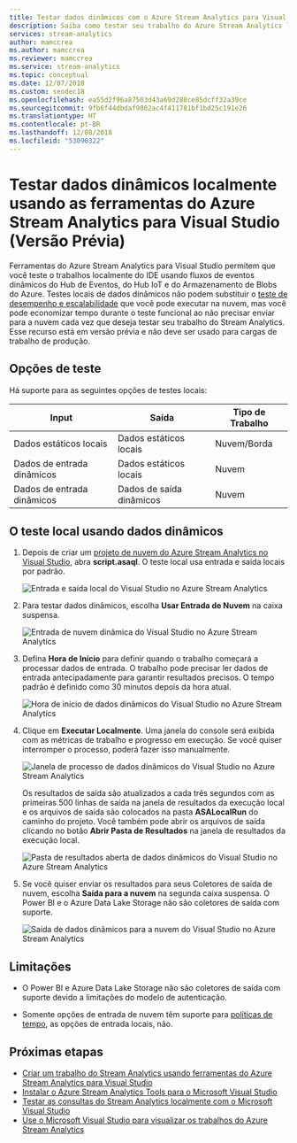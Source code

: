 ```yaml
---
title: Testar dados dinâmicos com o Azure Stream Analytics para Visual Studio
description: Saiba como testar seu trabalho do Azure Stream Analytics localmente usando dados de streaming ao vivo.
services: stream-analytics
author: mamccrea
ms.author: mamccrea
ms.reviewer: mamccrea
ms.service: stream-analytics
ms.topic: conceptual
ms.date: 12/07/2018
ms.custom: seodec18
ms.openlocfilehash: ea55d2f96a87503d43a69d288ce85dcff32a39ce
ms.sourcegitcommit: 9fb6f44dbdaf9002ac4f411781bf1bd25c191e26
ms.translationtype: HT
ms.contentlocale: pt-BR
ms.lasthandoff: 12/08/2018
ms.locfileid: "53090322"
---
```

# <a name="test-live-data-locally-using-azure-stream-analytics-tools-for-visual-studio-preview"></a>Testar dados dinâmicos localmente usando as ferramentas do Azure Stream Analytics para Visual Studio (Versão Prévia)

Ferramentas do Azure Stream Analytics para Visual Studio permitem que você teste o trabalhos localmente do IDE usando fluxos de eventos dinâmicos do Hub de Eventos, do Hub IoT e do Armazenamento de Blobs do Azure. Testes locais de dados dinâmicos não podem substituir o [teste de desempenho e escalabilidade](stream-analytics-streaming-unit-consumption.md) que você pode executar na nuvem, mas você pode economizar tempo durante o teste funcional ao não precisar enviar para a nuvem cada vez que deseja testar seu trabalho do Stream Analytics. Esse recurso está em versão prévia e não deve ser usado para cargas de trabalho de produção.

## <a name="testing-options"></a>Opções de teste

Há suporte para as seguintes opções de testes locais:

|**Input**  |**Saída**  |**Tipo de Trabalho**  |
|---------|---------|---------|
|Dados estáticos locais   |  Dados estáticos locais   |   Nuvem/Borda |
|Dados de entrada dinâmicos   |  Dados estáticos locais   |   Nuvem |
|Dados de entrada dinâmicos   |  Dados de saída dinâmicos   |   Nuvem |

## <a name="local-testing-with-live-data"></a>O teste local usando dados dinâmicos

1. Depois de criar um [projeto de nuvem do Azure Stream Analytics no Visual Studio](stream-analytics-quick-create-vs.md), abra **script.asaql**. O teste local usa entrada e saída locais por padrão.

   ![Entrada e saída local do Visual Studio no Azure Stream Analytics](./media/stream-analytics-live-data-local-testing/stream-analytics-local-testing-local-input-output.png)

2. Para testar dados dinâmicos, escolha **Usar Entrada de Nuvem** na caixa suspensa.

   ![Entrada de nuvem dinâmica do Visual Studio no Azure Stream Analytics](./media/stream-analytics-live-data-local-testing/stream-analytics-local-testing-cloud-input.png)


3. Defina **Hora de Início** para definir quando o trabalho começará a processar dados de entrada. O trabalho pode precisar ler dados de entrada antecipadamente para garantir resultados precisos. O tempo padrão é definido como 30 minutos depois da hora atual.

   ![Hora de início de dados dinâmicos do Visual Studio no Azure Stream Analytics](./media/stream-analytics-live-data-local-testing/stream-analytics-local-testing-cloud-input-start-time.png)

4. Clique em **Executar Localmente**. Uma janela do console será exibida com as métricas de trabalho e progresso em execução. Se você quiser interromper o processo, poderá fazer isso manualmente. 

   ![Janela de processo de dados dinâmicos do Visual Studio no Azure Stream Analytics](./media/stream-analytics-live-data-local-testing/stream-analytics-local-testing-cloud-input-process-window.png)

   Os resultados de saída são atualizados a cada três segundos com as primeiras 500 linhas de saída na janela de resultados da execução local e os arquivos de saída são colocados na pasta **ASALocalRun** do caminho do projeto. Você também pode abrir os arquivos de saída clicando no botão **Abrir Pasta de Resultados** na janela de resultados da execução local.

   ![Pasta de resultados aberta de dados dinâmicos do Visual Studio no Azure Stream Analytics](./media/stream-analytics-live-data-local-testing/stream-analytics-local-testing-cloud-input-open-results-folder.png)

5. Se você quiser enviar os resultados para seus Coletores de saída de nuvem, escolha **Saída para a nuvem** na segunda caixa suspensa. O Power BI e o Azure Data Lake Storage não são coletores de saída com suporte.

   ![Saída de dados dinâmicos para a nuvem do Visual Studio no Azure Stream Analytics](./media/stream-analytics-live-data-local-testing/stream-analytics-local-testing-cloud-output.png)
 
## <a name="limitations"></a>Limitações

* O Power BI e Azure Data Lake Storage não são coletores de saída com suporte devido a limitações do modelo de autenticação.

* Somente opções de entrada de nuvem têm suporte para [políticas de tempo](stream-analytics-out-of-order-and-late-events.md), as opções de entrada locais, não.

## <a name="next-steps"></a>Próximas etapas

* [Criar um trabalho do Stream Analytics usando ferramentas do Azure Stream Analytics para Visual Studio](stream-analytics-quick-create-vs.md)
* [Instalar o Azure Stream Analytics Tools para o Microsoft Visual Studio](stream-analytics-tools-for-visual-studio-install.md)
* [Testar as consultas do Stream Analytics localmente com o Microsoft Visual Studio](stream-analytics-vs-tools-local-run.md)
* [Use o Microsoft Visual Studio para visualizar os trabalhos do Azure Stream Analytics](stream-analytics-vs-tools.md)
